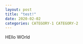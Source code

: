 ```yaml
---
layout: post
title: "test!"
date: 2020-02-02
categories: CATEGORY-1 CATEGORY-2
---
```


HEllo WOrld
